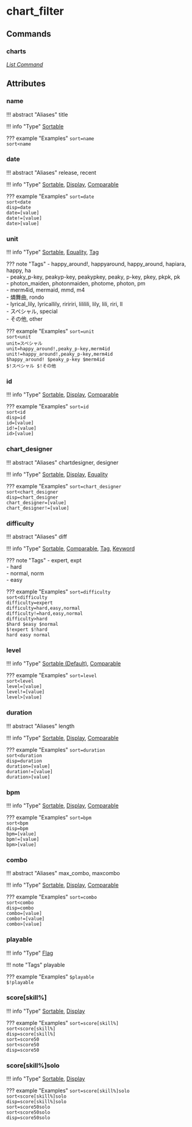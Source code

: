 <!-- Generated Document: Do not edit -->

# chart_filter

## Commands

### charts

*[List Command](../general_usage/#list-commands)*

## Attributes

### name

!!! abstract "Aliases"
    title

!!! info "Type"
    [Sortable](../general_usage/#sortable)

??? example "Examples"
    `sort=name`  
    `sort<name`

### date

!!! abstract "Aliases"
    release, recent

!!! info "Type"
    [Sortable](../general_usage/#sortable), [Display](../general_usage/#display), [Comparable](../general_usage/#comparable)

??? example "Examples"
    `sort=date`  
    `sort<date`  
    `disp=date`  
    `date=[value]`  
    `date!=[value]`  
    `date>[value]`

### unit

!!! info "Type"
    [Sortable](../general_usage/#sortable), [Equality](../general_usage/#equality), [Tag](../general_usage/#tag)

??? note "Tags"
     - happy_around!, happyaround, happy_around, hapiara, happy, ha  
     - peaky_p-key, peakyp-key, peakypkey, peaky, p-key, pkey, pkpk, pk  
     - photon_maiden, photonmaiden, photome, photon, pm  
     - merm4id, mermaid, mmd, m4  
     - 燐舞曲, rondo  
     - lyrical_lily, lyricallily, riririri, lililili, lily, lili, riri, ll  
     - スペシャル, special  
     - その他, other

??? example "Examples"
    `sort=unit`  
    `sort<unit`  
    `unit=スペシャル`  
    `unit=happy_around!,peaky_p-key,merm4id`  
    `unit!=happy_around!,peaky_p-key,merm4id`  
    `$happy_around! $peaky_p-key $merm4id`  
    `$!スペシャル $!その他`

### id

!!! info "Type"
    [Sortable](../general_usage/#sortable), [Display](../general_usage/#display), [Comparable](../general_usage/#comparable)

??? example "Examples"
    `sort=id`  
    `sort<id`  
    `disp=id`  
    `id=[value]`  
    `id!=[value]`  
    `id>[value]`

### chart_designer

!!! abstract "Aliases"
    chartdesigner, designer

!!! info "Type"
    [Sortable](../general_usage/#sortable), [Display](../general_usage/#display), [Equality](../general_usage/#equality)

??? example "Examples"
    `sort=chart_designer`  
    `sort<chart_designer`  
    `disp=chart_designer`  
    `chart_designer=[value]`  
    `chart_designer!=[value]`

### difficulty

!!! abstract "Aliases"
    diff

!!! info "Type"
    [Sortable](../general_usage/#sortable), [Comparable](../general_usage/#comparable), [Tag](../general_usage/#tag), [Keyword](../general_usage/#keyword)

??? note "Tags"
     - expert, expt  
     - hard  
     - normal, norm  
     - easy

??? example "Examples"
    `sort=difficulty`  
    `sort<difficulty`  
    `difficulty=expert`  
    `difficulty=hard,easy,normal`  
    `difficulty!=hard,easy,normal`  
    `difficulty>hard`  
    `$hard $easy $normal`  
    `$!expert $!hard`  
    `hard easy normal`

### level

!!! info "Type"
    [Sortable (Default)](../general_usage/#sortable), [Comparable](../general_usage/#comparable)

??? example "Examples"
    `sort=level`  
    `sort<level`  
    `level=[value]`  
    `level!=[value]`  
    `level>[value]`

### duration

!!! abstract "Aliases"
    length

!!! info "Type"
    [Sortable](../general_usage/#sortable), [Display](../general_usage/#display), [Comparable](../general_usage/#comparable)

??? example "Examples"
    `sort=duration`  
    `sort<duration`  
    `disp=duration`  
    `duration=[value]`  
    `duration!=[value]`  
    `duration>[value]`

### bpm

!!! info "Type"
    [Sortable](../general_usage/#sortable), [Display](../general_usage/#display), [Comparable](../general_usage/#comparable)

??? example "Examples"
    `sort=bpm`  
    `sort<bpm`  
    `disp=bpm`  
    `bpm=[value]`  
    `bpm!=[value]`  
    `bpm>[value]`

### combo

!!! abstract "Aliases"
    max_combo, maxcombo

!!! info "Type"
    [Sortable](../general_usage/#sortable), [Display](../general_usage/#display), [Comparable](../general_usage/#comparable)

??? example "Examples"
    `sort=combo`  
    `sort<combo`  
    `disp=combo`  
    `combo=[value]`  
    `combo!=[value]`  
    `combo>[value]`

### playable

!!! info "Type"
    [Flag](../general_usage/#flag)

!!! note "Tags"
    playable

??? example "Examples"
    `$playable`  
    `$!playable`

### score[skill%]

!!! info "Type"
    [Sortable](../general_usage/#sortable), [Display](../general_usage/#display)

??? example "Examples"
    `sort=score[skill%]`  
    `sort<score[skill%]`  
    `disp=score[skill%]`  
    `sort=score50`  
    `sort<score50`  
    `disp=score50`

### score[skill%]solo

!!! info "Type"
    [Sortable](../general_usage/#sortable), [Display](../general_usage/#display)

??? example "Examples"
    `sort=score[skill%]solo`  
    `sort<score[skill%]solo`  
    `disp=score[skill%]solo`  
    `sort=score50solo`  
    `sort<score50solo`  
    `disp=score50solo`